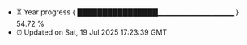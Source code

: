 - ⏳ Year progress { ████████████████▁▁▁▁▁▁▁▁▁▁▁▁▁▁ } 54.72 %
- ⏰ Updated on Sat, 19 Jul 2025 17:23:39 GMT

